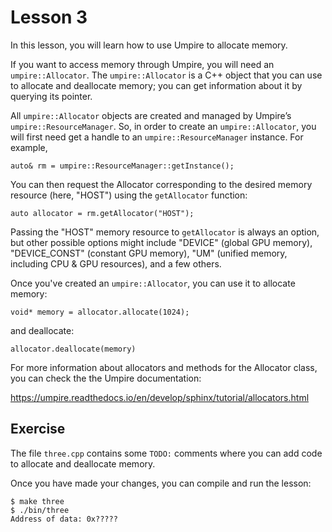# Lesson 3

In this lesson, you will learn how to use Umpire to allocate memory. 

If you want to access memory through Umpire, you will need an `umpire::Allocator`.
The `umpire::Allocator` is a C++ object that you can use to allocate
and deallocate memory; you can get information about it by querying its pointer.

All `umpire::Allocator` objects are created and managed by Umpire’s
`umpire::ResourceManager`. So, in order to create an `umpire::Allocator`, you will
 first need get a handle to an `umpire::ResourceManager` instance. 
 For example,

 ```
auto& rm = umpire::ResourceManager::getInstance();
```

You can then request the Allocator corresponding to the desired
memory resource (here, "HOST") using the `getAllocator` function:

```
auto allocator = rm.getAllocator("HOST");
```

Passing the "HOST" memory resource to `getAllocator` is always an option, but 
other possible options might include "DEVICE" (global GPU memory), "DEVICE_CONST"
 (constant GPU memory), "UM" (unified memory, including CPU & GPU resources), and
 a few others.

Once you've created an `umpire::Allocator`, you can use it to allocate memory:


```
void* memory = allocator.allocate(1024);
```

and deallocate:


```
allocator.deallocate(memory)
```

For more information about allocators and methods for the Allocator class, you 
can check the the Umpire documentation:

https://umpire.readthedocs.io/en/develop/sphinx/tutorial/allocators.html

## Exercise

The file `three.cpp` contains some `TODO:` comments where you can add code to allocate and
deallocate memory.

Once you have made your changes, you can compile and run the lesson:

```
$ make three
$ ./bin/three
Address of data: 0x?????
```
